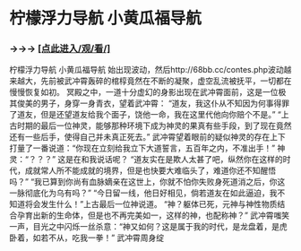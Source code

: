 # 柠檬浮力导航 小黄瓜福导航

### →→→ <a href="http://3t3e.com/index.html">[点此进入/观/看/]</a>

柠檬浮力导航 小黄瓜福导航
始出现波动，然后http://68bb.cc/contes.php波动越来越大，先前被武冲霄轰碎的棺椁竟然在不断的凝聚，虚空乱流被抚平，一切都在慢慢恢复如初。
    冥殿之中，一道十分虚幻的身影出现在武冲霄面前，这是一位极其俊美的男子，身穿一身青衣，望着武冲霄：
    “道友，我这仆从不知因为何事得罪了道友，但是还望道友给我个面子，饶他一命，我在这里代他向你赔个不是。”
    “上古时期的最后一位神灵，能够那种环境下成为神灵的果真有些手段，到了现在竟然还有一些后手，使得自己并未真正死去。”
    武冲霄望着眼前的疑似神灵的存在上下打量了一番说道：“你现在立刻给我立下大道誓言，五百年之内，不准出手！”
    神灵：“？？？”
    这是在和我说话呢？
    “道友实在是欺人太甚了吧，纵然你在这样的时代，成就常人所不能成就的境界，但是也快要大难临头了，难道你还不知醒悟吗？”
    “我已算到你尚有血脉嫡亲在这世上，你就不怕你失败身死道消之后，你这一脉彻底化为乌有吗？”
    “今日留一线，他日好相见，倘若道友在如此逼迫，我不知道将会发生什么！”上古最后一位神说道。
    “神？躯体已死，元神与神性物质结合孕育出新的生命体，但是也不再完美如一，这样的神，也配称神？”
    武冲霄嗤笑一声，目光之中闪烁一丝杀意：“神又如何？这是属于我的时代，是龙盘着，是虎卧着，如若不从，吃我一拳！”
    武冲霄周身绽
